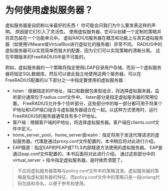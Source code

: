 # 为何使用虚拟服务器？
虚拟服务器是自奶粉以来最好的东西！ 你可能会问我们为什么要发表这样的声明。 原因是它们引入了灵活性。 使用虚拟服务器，您可以创建一个定制的策略并将其包装在一个功能单元中。
虚拟RADIUS服务器在概念和功能上与真实虚拟服务器（如使用VMware或VirtualBox进行虚拟化的服务器）非常不同。 RADIUS中的虚拟服务器可以实现简单而强大的配置，因为它们可以实现策略的清晰分离。 这在早期版本的FreeRADIUS中是不可能的。

例如，虚拟服务器的一个策略将指定使用LDAP目录用户存储，而另一个虚拟服务器将指定SQL数据库。然后可以彼此独立地使用这两个服务器。可以在FreeRADIUS配置的以下部分之一中指定要使用的虚拟服务器：
+ listen：根据指定的IP地址，端口和数据包类型组合，将选择虚拟服务器。监听部分通常位于radius.conf文件中。 listen部分是指定虚拟服务器的常用位置。 FreeRADIUS允许多个侦听部分，这些部分中的每一部分都可用于将某个IP地址和UDP端口组合与虚拟服务器组合在一起。以这种方式使用时，运行FreeRADIUS的服务器通常具有多个IP地址。
+ 客户端：根据客户端的IP地址，将选择虚拟服务器。客户端在clients.conf文件中定义。
+ home_server_pool，home_server或realm：指定将用于发送代理请求的虚拟服务器。代理是通过proxy.conf文件配置的，本书稍后将对此进行介绍。
+ EAP隧道：指定EAP的PEAP或TTLS内部隧道方法使用的虚拟服务器。 EAP是通过eap.conf文件配置的，本书后面将对此进行介绍。
通过这些部分中的virtual_server = <virtual server>指令指定虚拟服务器。是时候弄清楚了。

> 不应将虚拟服务器策略与policy.conf文件中的策略混淆。虚拟服务器的策略是指虚拟服务器的特征，而policy.conf文件中的策略只是一段unlang代码包装和命名，以便于参考和使用。